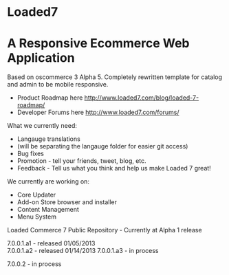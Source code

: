 Loaded7
=======

A Responsive Ecommerce Web Application
== 

Based on oscommerce 3 Alpha 5. Completely rewritten template for catalog and admin to be mobile responsive. 

* Product Roadmap here http://www.loaded7.com/blog/loaded-7-roadmap/ 
* Developer Forums here   http://www.loaded7.com/forums/

What we currently need: 

* Langauge translations 
* (will be separating the langauge folder for easier git access)
* Bug fixes 
* Promotion - tell your friends, tweet, blog, etc. 
* Feedback - Tell us what you think and help us make Loaded 7 great!

We currently are working on: 
* Core Updater
* Add-on Store browser and installer
* Content Management
* Menu System

Loaded Commerce 7 Public Repository - Currently at Alpha 1 release

7.0.0.1.a1 - released 01/05/2013  
7.0.0.1.a2 - released 01/14/2013 
7.0.0.1.a3 - in process

7.0.0.2 - in process
 

